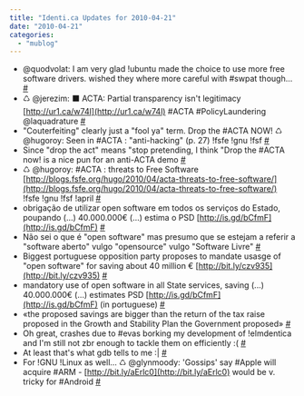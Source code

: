 ```yaml
---
title: "Identi.ca Updates for 2010-04-21"
date: "2010-04-21"
categories: 
  - "mublog"
---
```


- @quodvolat: I am very glad !ubuntu made the choice to use more free software drivers. wished they where more careful with #swpat though... [#](http://identi.ca/notice/29322634)
- ♺ @jerezim: ⬛ ACTA: Partial transparency isn't legitimacy [http://ur1.ca/w74l](http://ur1.ca/w74l) #ACTA #PolicyLaundering @laquadrature [#](http://identi.ca/notice/29359885)
- "Couterfeiting" clearly just a "fool ya" term. Drop the #ACTA NOW! ♺ @hugoroy: Seen in #ACTA : "anti-hacking" (p. 27) !fsfe !gnu !fsf [#](http://identi.ca/notice/29370727)
- Since "drop the act" means "stop pretending, I think "Drop the #ACTA now! is a nice pun for an anti-ACTA demo [#](http://identi.ca/notice/29371481)
- ♺ @hugoroy: #ACTA : threats to Free Software [http://blogs.fsfe.org/hugo/2010/04/acta-threats-to-free-software/](http://blogs.fsfe.org/hugo/2010/04/acta-threats-to-free-software/) !fsfe !gnu !fsf !april [#](http://identi.ca/notice/29398547)
- obrigação de utilizar open software em todos os serviços do Estado, poupando (...) 40.000.000€ (...) estima o PSD [http://is.gd/bCfmF](http://is.gd/bCfmF) [#](http://identi.ca/notice/29410238)
- Não sei o que é "open software" mas presumo que se estejam a referir a "software aberto" vulgo "opensource" vulgo "Software Livre" [#](http://identi.ca/notice/29410656)
- Biggest portuguese opposition party proposes to mandate usasge of "open software" for saving about 40 million € [http://bit.ly/czv935](http://bit.ly/czv935) [#](http://identi.ca/notice/29410934)
- mandatory use of open software in all State services, saving (...) 40.000.000€ (...) estimates PSD [http://is.gd/bCfmF](http://is.gd/bCfmF) (in portuguese) [#](http://identi.ca/notice/29410988)
- «the proposed savings are bigger than the return of the tax raise proposed in the Growth and Stability Plan the Government proposed» [#](http://identi.ca/notice/29411169)
- Oh great, crashes due to #evas borking my development of !elmdentica and I'm still not zbr enough to tackle them on efficiently :( [#](http://identi.ca/notice/29444400)
- At least that's what gdb tells to me :| [#](http://identi.ca/notice/29444709)
- For !GNU !Linux as well... ♺ @glynmoody: 'Gossips' say #Apple will acquire #ARM - [http://bit.ly/aErlc0](http://bit.ly/aErlc0) would be v. tricky for #Android [#](http://identi.ca/notice/29447979)
